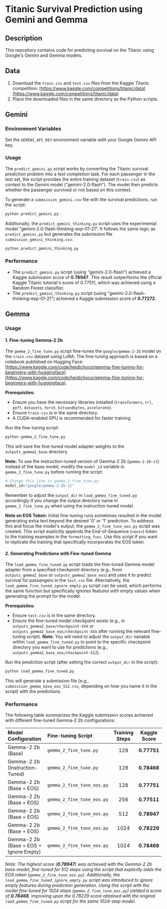 # Titanic Survival Prediction using Gemini and Gemma

## Description
This repository contains code for predicting survival on the Titanic using Google's Gemini and Gemma models.

## Data
1. Download the `train.csv` and `test.csv` files from the Kaggle Titanic competition: [https://www.kaggle.com/competitions/titanic/data](https://www.kaggle.com/competitions/titanic/data)
2. Place the downloaded files in the same directory as the Python scripts.

## Gemini

### Environment Variables
Set the `GEMINI_API_KEY` environment variable with your Google Gemini API key.

### Usage
The `predict_gemini.py` script works by converting the Titanic survival prediction problem into a text completion task. For each passenger in the test set, the script provides the entire training dataset (`train.csv`) as context to the Gemini model ("gemini-2.0-flash"). The model then predicts whether the passenger survived or not based on this context.

To generate a `submission_gemini.csv` file with the survival predictions, run the script:
```bash
python predict_gemini.py
```

Additionally, the `predict_gemini_thinking.py` script uses the experimental model "gemini-2.0-flash-thinking-exp-01-21". It follows the same logic as `predict_gemini.py` but generates the submission file `submission_gemini_thinking.csv`.

```bash
python predict_gemini_thinking.py
```

### Performance
- The `predict_gemini.py` script (using "gemini-2.0-flash") achieved a Kaggle submission score of **0.78947**. This result outperforms the official Kaggle Titanic tutorial's score of 0.77511, which was achieved using a Random Forest classifier.
- The `predict_gemini_thinking.py` script (using "gemini-2.0-flash-thinking-exp-01-21") achieved a Kaggle submission score of **0.77272**.

## Gemma

### Usage

#### 1. Fine-tuning Gemma-2 2b
The `gemma_2_fine_tune.py` script fine-tunes the `google/gemma-2-2b` model on the `train.csv` dataset using LoRA. The fine-tuning approach is based on a notebook published on Hugging Face: [https://www.kaggle.com/code/heidichoco/gemma-fine-tuning-for-beginners-with-huggingface](https://www.kaggle.com/code/heidichoco/gemma-fine-tuning-for-beginners-with-huggingface).

**Prerequisites:**
*   Ensure you have the necessary libraries installed (`transformers`, `trl`, `peft`, `datasets`, `torch`, `bitsandbytes`, `accelerate`).
*   Ensure `train.csv` is in the same directory.
*   A CUDA-enabled GPU is recommended for faster training.

Run the fine-tuning script:
```bash
python gemma_2_fine_tune.py
```
This will save the fine-tuned model adapter weights to the `outputs_gemma2_base` directory.

**Note:** To use the instruction-tuned version of Gemma-2 2b (`gemma-2-2b-it`) instead of the base model, modify the `model_id` variable in `gemma_2_fine_tune.py` before running the script:
```python
# Change this line in gemma_2_fine_tune.py
model_id="google/gemma-2-2b-it" 
```
Remember to adjust the `output_dir` in `load_gemma_fine_tuned.py` accordingly if you change the output directory name in `gemma_2_fine_tune.py` when using the instruction-tuned model.

**Note on EOS Token:** Initial fine-tuning runs sometimes resulted in the model generating extra text beyond the desired '0' or '1' prediction. To address this and focus the model's output, the `gemma_2_fine_tune_eos.py` script was created. This script explicitly appends the End-of-Sequence (`<eos>`) token to the training examples in the `formatting_func`. Use this script if you want to replicate the training that specifically incorporates the EOS token.

#### 2. Generating Predictions with Fine-tuned Gemma
The `load_gemma_fine_tuned.py` script loads the fine-tuned Gemma model adapter from a specified checkpoint directory (e.g., from `outputs_gemma2_base` or `outputs_gemma2_base_eos`) and uses it to predict survival for passengers in the `test.csv` file. Alternatively, the `load_gemma_fine_tuned_ignore_empty.py` script can be used, which performs the same function but specifically ignores features with empty values when generating the prompt for the model.

**Prerequisites:**
*   Ensure `test.csv` is in the same directory.
*   Ensure the fine-tuned model checkpoint exists (e.g., in `outputs_gemma2_base/checkpoint-XXX` or `outputs_gemma2_base_eos/checkpoint-XXX` after running the relevant fine-tuning script). **Note:** You will need to adjust the `output_dir` variable within `load_gemma_fine_tuned.py` to point to the specific checkpoint directory you want to use for predictions (e.g., `outputs_gemma2_base_eos/checkpoint-512`).

Run the prediction script (after setting the correct `output_dir` in the script):
```bash
python load_gemma_fine_tuned.py
```
This will generate a submission file (e.g., `submission_gemma_base_eos_512.csv`, depending on how you name it in the script) with the predictions.

### Performance

The following table summarizes the Kaggle submission scores achieved with different fine-tuned Gemma-2 2b configurations:

| Model Configuration                        | Fine-tuning Script                 | Training Steps | Kaggle Score |
| :----------------------------------------- | :--------------------------------- | :------------: | :----------: |
| Gemma-2 2b (Base)                          | `gemma_2_fine_tune.py`             |      128       | **0.77751**  |
| Gemma-2 2b (Instruction-Tuned)             | `gemma_2_fine_tune.py`             |      128       | **0.78468**  |
| Gemma-2 2b (Base + EOS)                    | `gemma_2_fine_tune_eos.py`         |      128       | **0.77751**  |
| Gemma-2 2b (Base + EOS)                    | `gemma_2_fine_tune_eos.py`         |      256       | **0.77511**  |
| Gemma-2 2b (Base + EOS)                    | `gemma_2_fine_tune_eos.py`         |      512       | **0.78947**  |
| Gemma-2 2b (Base + EOS)                    | `gemma_2_fine_tune_eos.py`         |     1024       | **0.78229**  |
| Gemma-2 2b (Base + EOS + Ignore Empty)     | `gemma_2_fine_tune_eos.py`         |     1024       | **0.78468**  |

*Note: The highest score (**0.78947**) was achieved with the Gemma-2 2b base model, fine-tuned for 512 steps using the script that explicitly adds the EOS token (`gemma_2_fine_tune_eos.py`). Additionally, the `load_gemma_fine_tuned_ignore_empty.py` script was introduced to ignore empty features during prediction generation. Using this script with the model fine-tuned for 1024 steps (`gemma_2_fine_tune_eos.py`) yielded a score of **0.78468**, improving upon the 0.78229 score obtained with the original `load_gemma_fine_tuned.py` script for the same 1024-step model.*
